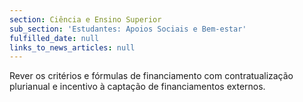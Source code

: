 ```yaml
---
section: Ciência e Ensino Superior
sub_section: 'Estudantes: Apoios Sociais e Bem-estar'
fulfilled_date: null
links_to_news_articles: null
---
```


Rever os critérios e fórmulas de financiamento com contratualização plurianual e incentivo à captação de financiamentos externos.
